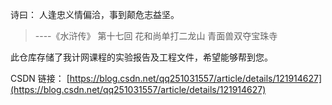 诗曰： 人逢忠义情偏洽，事到颠危志益坚。

> ----《水浒传》 第十七回 花和尚单打二龙山 青面兽双夺宝珠寺

此仓库存储了我计网课程的实验报告及工程文件，希望能够帮到您。

CSDN 链接： [https://blog.csdn.net/qq251031557/article/details/121914627](https://blog.csdn.net/qq251031557/article/details/121914627)
